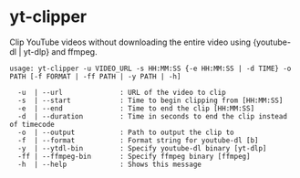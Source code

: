 # yt-clipper

Clip YouTube videos without downloading the entire video using {youtube-dl | yt-dlp} and ffmpeg.

```
usage: yt-clipper -u VIDEO_URL -s HH:MM:SS {-e HH:MM:SS | -d TIME} -o PATH [-f FORMAT | -ff PATH | -y PATH | -h]

  -u  | --url              : URL of the video to clip
  -s  | --start            : Time to begin clipping from [HH:MM:SS]
  -e  | --end              : Time to end the clip [HH:MM:SS]
  -d  | --duration         : Time in seconds to end the clip instead of timecode
  -o  | --output           : Path to output the clip to
  -f  | --format           : Format string for youtube-dl [b]
  -y  | --ytdl-bin         : Specify youtube-dl binary [yt-dlp]
  -ff | --ffmpeg-bin       : Specify ffmpeg binary [ffmpeg]
  -h  | --help             : Shows this message

```
